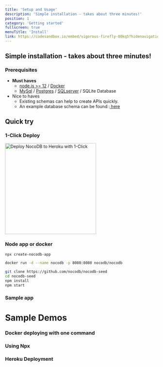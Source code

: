```yaml
---
title: 'Setup and Usage'
description: 'Simple installation - takes about three minutes!'
position: 1
category: 'Getting started'
fullscreen: true
menuTitle: 'Install'
link: https://codesandbox.io/embed/vigorous-firefly-80kq5?hidenavigation=1&theme=dark
---
```



## Simple installation - takes about three minutes!

### Prerequisites

- __Must haves__
    * [node.js >= 12](https://nodejs.org/en/download) / [Docker](https://www.docker.com/get-started)
    * [MySql](https://dev.mysql.com/downloads/mysql/) / [Postgres](https://www.postgresql.org/download/) / [SQLserver](https://www.microsoft.com/en-gb/sql-server/sql-server-downloads) / SQLite Database
- Nice to haves
    - Existing schemas can help to create APIs quickly.
    - An example database schema can be found :<a class="grey--text"
                                                                                         href="https://github.com/lerocha/chinook-database/tree/master/ChinookDatabase/DataSources">
                        <u>here</u>
                    </a>
    


## Quick try
### 1-Click Deploy
<a href="https://heroku.com/deploy?template=https://github.com/npgia/nocodb-seed-heroku">
    <img 
    src="https://www.herokucdn.com/deploy/button.svg" 
    width="300px"
    alt="Deploy NocoDB to Heroku with 1-Click" 
    />
</a>

### Node app or docker 


<code-group>
  <code-block label="NPX" active> 

  ```bash
  npx create-nocodb-app
  ```

  </code-block>
  <code-block label="Docker" >

  ```bash
  docker run -d --name nocodb -p 8080:8080 nocodb/nocodb
  ```

  </code-block>
  <code-block label="Using Git" >

  ```bash
git clone https://github.com/nocodb/nocodb-seed
cd nocodb-seed
npm install
npm start
  ```

  </code-block>
</code-group>               
                  
          
### Sample app        
<code-sandbox :src="link"></code-sandbox>


# Sample Demos
### Docker deploying with one command

<youtube id="K-UEecQyiOk"></youtube>

### Using Npx

<youtube id="v6Nn75P1p7I"></youtube>

### Heroku Deployment
<youtube id="v6Nn75P1p7I"></youtube>

